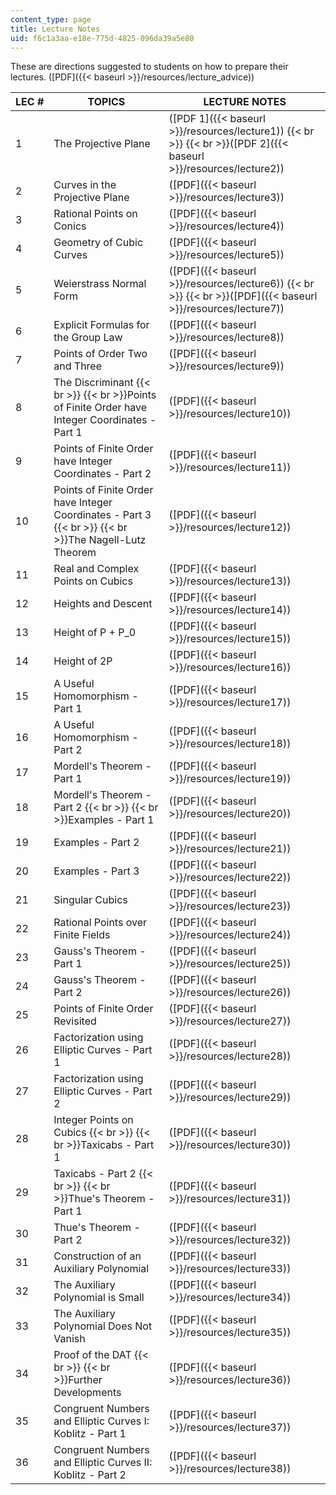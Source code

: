 ```yaml
---
content_type: page
title: Lecture Notes
uid: f6c1a3aa-e18e-775d-4825-096da39a5e80
---
```


These are directions suggested to students on how to prepare their lectures. ([PDF]({{< baseurl >}}/resources/lecture_advice))

| LEC # | TOPICS | LECTURE NOTES |
| --- | --- | --- |
| 1 | The Projective Plane | ([PDF 1]({{< baseurl >}}/resources/lecture1))  {{< br >}}  {{< br >}}([PDF 2]({{< baseurl >}}/resources/lecture2)) |
| 2 | Curves in the Projective Plane | ([PDF]({{< baseurl >}}/resources/lecture3)) |
| 3 | Rational Points on Conics | ([PDF]({{< baseurl >}}/resources/lecture4)) |
| 4 | Geometry of Cubic Curves | ([PDF]({{< baseurl >}}/resources/lecture5)) |
| 5 | Weierstrass Normal Form | ([PDF]({{< baseurl >}}/resources/lecture6))  {{< br >}}  {{< br >}}([PDF]({{< baseurl >}}/resources/lecture7)) |
| 6 | Explicit Formulas for the Group Law | ([PDF]({{< baseurl >}}/resources/lecture8)) |
| 7 | Points of Order Two and Three | ([PDF]({{< baseurl >}}/resources/lecture9)) |
| 8 | The Discriminant  {{< br >}}  {{< br >}}Points of Finite Order have Integer Coordinates - Part 1 | ([PDF]({{< baseurl >}}/resources/lecture10)) |
| 9 | Points of Finite Order have Integer Coordinates - Part 2 | ([PDF]({{< baseurl >}}/resources/lecture11)) |
| 10 | Points of Finite Order have Integer Coordinates - Part 3  {{< br >}}  {{< br >}}The Nagell-Lutz Theorem | ([PDF]({{< baseurl >}}/resources/lecture12)) |
| 11 | Real and Complex Points on Cubics | ([PDF]({{< baseurl >}}/resources/lecture13)) |
| 12 | Heights and Descent | ([PDF]({{< baseurl >}}/resources/lecture14)) |
| 13 | Height of P + P\_0 | ([PDF]({{< baseurl >}}/resources/lecture15)) |
| 14 | Height of 2P | ([PDF]({{< baseurl >}}/resources/lecture16)) |
| 15 | A Useful Homomorphism - Part 1 | ([PDF]({{< baseurl >}}/resources/lecture17)) |
| 16 | A Useful Homomorphism - Part 2 | ([PDF]({{< baseurl >}}/resources/lecture18)) |
| 17 | Mordell's Theorem - Part 1 | ([PDF]({{< baseurl >}}/resources/lecture19)) |
| 18 | Mordell's Theorem - Part 2  {{< br >}}  {{< br >}}Examples - Part 1 | ([PDF]({{< baseurl >}}/resources/lecture20)) |
| 19 | Examples - Part 2 | ([PDF]({{< baseurl >}}/resources/lecture21)) |
| 20 | Examples - Part 3 | ([PDF]({{< baseurl >}}/resources/lecture22)) |
| 21 | Singular Cubics | ([PDF]({{< baseurl >}}/resources/lecture23)) |
| 22 | Rational Points over Finite Fields | ([PDF]({{< baseurl >}}/resources/lecture24)) |
| 23 | Gauss's Theorem - Part 1 | ([PDF]({{< baseurl >}}/resources/lecture25)) |
| 24 | Gauss's Theorem - Part 2 | ([PDF]({{< baseurl >}}/resources/lecture26)) |
| 25 | Points of Finite Order Revisited | ([PDF]({{< baseurl >}}/resources/lecture27)) |
| 26 | Factorization using Elliptic Curves - Part 1 | ([PDF]({{< baseurl >}}/resources/lecture28)) |
| 27 | Factorization using Elliptic Curves - Part 2 | ([PDF]({{< baseurl >}}/resources/lecture29)) |
| 28 | Integer Points on Cubics  {{< br >}}  {{< br >}}Taxicabs - Part 1 | ([PDF]({{< baseurl >}}/resources/lecture30)) |
| 29 | Taxicabs - Part 2  {{< br >}}  {{< br >}}Thue's Theorem - Part 1 | ([PDF]({{< baseurl >}}/resources/lecture31)) |
| 30 | Thue's Theorem - Part 2 | ([PDF]({{< baseurl >}}/resources/lecture32)) |
| 31 | Construction of an Auxiliary Polynomial | ([PDF]({{< baseurl >}}/resources/lecture33)) |
| 32 | The Auxiliary Polynomial is Small | ([PDF]({{< baseurl >}}/resources/lecture34)) |
| 33 | The Auxiliary Polynomial Does Not Vanish | ([PDF]({{< baseurl >}}/resources/lecture35)) |
| 34 | Proof of the DAT  {{< br >}}  {{< br >}}Further Developments | ([PDF]({{< baseurl >}}/resources/lecture36)) |
| 35 | Congruent Numbers and Elliptic Curves I: Koblitz - Part 1 | ([PDF]({{< baseurl >}}/resources/lecture37)) |
| 36 | Congruent Numbers and Elliptic Curves II: Koblitz - Part 2 | ([PDF]({{< baseurl >}}/resources/lecture38))